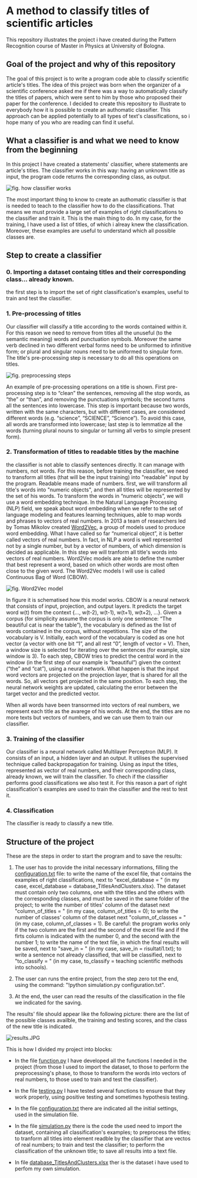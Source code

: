 # A method to classify titles of scientific articles
This repository illustrates the project i have created during the Pattern Recognition course of Master in Physics at University of Bologna.

## Goal of the project and why of this repository
The goal of this project is to write a program code able to classify scientific article's titles. The idea of this project was born when the organizer of a scientific conference asked me if there was a way to automatically classify the titles of papers, which were sent to him by those who proposed their paper for the conference.
I decided to create this repository to illustrate to everybody how it is possible to create an authomatic classifier. This approach can be applied potentially to all types of text's classifications, so i hope many of you who are reading can find it useful.

## What a classifier is and what we need to know from the beginning
In this project I have created a statements' classifier, where statements are article's titles. The classifier works in this way: having an unknown title as input, the program code returns the corresponding class, as output.

![fig. how classifier works](https://github.com/martinacaramaschi/ClassificationOfTitles/blob/master/readme_images/01fig.statement_code_class.png)

The most important thing to know to create an authomatic classifier is that is needed to teach to the classifier how to do the classifications. That means we must provide a large set of examples of right classifications to the classifier and train it. This is the main thing to do. In my case, for the training, I have used a list of titles, of which i alreay knew the classification. Moreover, these examples are useful to understand which all possible classes are. 

## Step to create a classifier
### 0. Importing a dataset containg titles and their corresponding class... already known.
the first step is to import the set of right classification's examples, useful to train and test the classifier. 
### 1. Pre-processing of titles
Our classifier will classify a title according to the words contained within it. For this reason we need to remove from titles all the unuseful (to the semantic meaning) words and punctuation symbols. Moreover the same verb declined in two different verbal forms need to be uniformed to infinitive form; or plural and singular nouns need to be uniformed to singular form. The title's pre-processing step is necessary to do all this operations on titles.

![fig. preprocessing steps](https://github.com/martinacaramaschi/ClassificationOfTitles/blob/master/readme_images/05fig.preprocessing.png)

An example of pre-processing operations on a title is shown. First pre-processing step is to “clean” the sentences, removing all the stop words, as “the” or “than”, and removing the punctuations symbols; the second turns all the sentences into lowercase. This step is important because two words, written with the same characters, but with different cases, are considered different words (e.g. “science”, “SCIENCE”, “Science”). To avoid this case, all words are transformed into lowercase; last step is to lemmatize all the words (turning plural nouns to singular or turning all verbs to simple present form). 
### 2. Transformation of titles to readable titles by the machine
the classifier is not able to classify sentences directly. It can manage with numbers, not words. For this reason, before training the classifier, we need to transform all titles (that will be the input training) into "readable" input by the program. Readable means made of numbers. first, we will transform all title's words into "numeric objects", and then all titles will be represented by the set of his words.
To transform the words in “numeric objects”, we will use a word embedding technique. In the Natural Language Processing (NLP) field, we speak about word embedding when we refer to the set of language modeling and features learning techniques, able to map words and phrases to vectors of real numbers.  In 2013 a team of researchers led by Tomas Mikolov created [Word2Vec](https://arxiv.org/pdf/1301.3781.pdf%C3%AC%E2%80%94%20%C3%AC%E2%80%9E%C5%93), a group of models used to produce word embedding. What I have called so far “numerical object”, it is better called vectors of real numbers. In fact, in NLP a word is well represented not by a single number, but by a vector of numbers, of which dimension is decided as applicable. In this step we will tranform all title's words into vectors of real numbers. Word2Vec models are able to define the number that best represent a word, based on which other words are most often close to the given word. The Word2Vec models I will use is called Continuous Bag of Word (CBOW). 

![fig. Word2Vec model](https://github.com/martinacaramaschi/ClassificationOfTitles/blob/master/readme_images/02fig.Word2Vec_CBOW.JPG)

In figure it is schematised how this model works. CBOW is a neural network that consists of input, projection, and output layers. It predicts the target word w(t) from the context {…, w(t-2), w(t-1), w(t+1), w(t+2), …}. Given a corpus (for simplicity assume the corpus is only one sentence: “The beautiful cat is near the table”), the vocabulary is defined as the list of words contained in the corpus, without repetitions. The size of the vocabulary is V. Initially, each word of the vocabulary is coded as one hot vector (a vector with one bit “1”, and all rest “0”, length of vector = V). Then, a window size is selected for iterating over the sentences (for example, size window is 3). To each step, CBOW tries to predict the central word in the window (in the first step of our example is “beautiful”) given the context (“the” and “cat”), using a neural network. What happen is that the input word vectors are projected on the projection layer, that is shared for all the words. So, all vectors get projected in the same position. To each step, the neural network weights are updated, calculating the error between the target vector and the predicted vector.

When all words have been transormed into vectors of real numbers, we represent each title as the avarege of his words. At the end, the titles are no more texts but vectors of numbers, and we can use them to train our classifier.

### 3. Training of the classifier
Our classifier is a neural network called Multilayer Perceptron (MLP). It consists of an input, a hidden layer and an output. It utilises the supervised technique called backpropagation for training. Using as input the titles, represented as vector of real numbers, and their corresponding class, already known, we will train the classifier.
To chech if the classifier performs good classifications we also test it. For this reason a part of right classification's examples are used to train the classifier and the rest to test it.

### 4. Classification
The classifier is ready to classify a new title.

## Structure of the project
These are the steps in order to start the program and to save the results:

1. The user has to provide the inital necessary informations, filling the [configuration.txt](https://github.com/martinacaramaschi/ClassificationOfTitles/blob/master/configuration.txt) file: to write the name of the excel file, that contains the examples of right classifications, next to "excel_database = " (in my case, excel_database = database_TitlesAndClusters.xlsx). The dataset must contain only two columns, one with the titles and the others with the corresponding classes, and must be saved in the same folder of the project; to write the number of titles' column of the dataset next "column_of_titles = " (in my case, column_of_titles = 0); to write the number of classes' column of the dataset next "column_of_classes = " (in my case, column_of_classes = 1). Be careful: the program works only if the two column are the first and the second of the excel file and if the firts column is indicated with the number 0, and the second with the number 1; to write the name of the text file, in which the final results will be saved, next to "save_in = " (in my case, save_in = risultati1.txt); to write a sentence not already classified, that will be classified, next to "to_classify = " (in my case, to_classify = teaching scientific methods into schools).

2. The user can runs the entire project, from the step zero tot the end, using the command: "!python simulation.py configuration.txt".

3. At the end, the user can read the results of the classification in the file we indicated for the saving.

The results' file should appear like the following picture: there are the list of the possible classes availble, the training and testing scores, and the class of the new title is indicated.

![results.JPG](https://github.com/martinacaramaschi/ClassificationOfTitles/blob/master/readme_images/results.JPG)

This is how I divided my project into blocks:

* In the file [function.py](https://github.com/martinacaramaschi/ClassificationOfTitles/blob/master/functions.py) I have developed all the functions I needed in the project (from those I used to import the dataset, to those to perform the preprocessing's phase, to those to transform the words into vectors of real numbers, to those used to train and test the classifier).

* In the file [testing.py](https://github.com/martinacaramaschi/ClassificationOfTitles/blob/master/testing.py) I have tested several functions to ensure that they work properly, using positive testing and sometimes hypothesis testing.

* In the file [configuration.txt](https://github.com/martinacaramaschi/ClassificationOfTitles/blob/master/configuration.txt) there are indicated all the initial settings, used in the simulation file.

* In the file [simulation.py](https://github.com/martinacaramaschi/ClassificationOfTitles/blob/master/simulation.py) there is the code the used need to import the dataset, containing all classification's examples; to preprocess the titles; to tranform all titles into element readble by the classifier that are vectos of real numbers; to train and test the classifier; to perform the classification of the unknown title; to save all results into a text file. 

* In file [database_TitlesAndClusters.xlsx](https://github.com/martinacaramaschi/ClassificationOfTitles/blob/master/database_TitlesAndClusters.xlsx) ther is the dataset i have used to perfom my own simulation.


